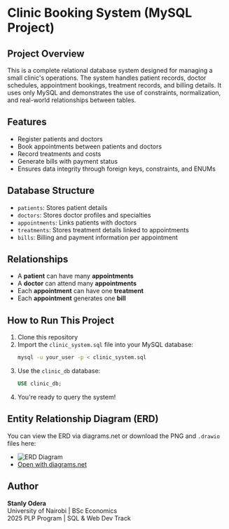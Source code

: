 # Clinic Booking System (MySQL Project)

## Project Overview

This is a complete relational database system designed for managing a small clinic's operations. The system handles patient records, doctor schedules, appointment bookings, treatment records, and billing details. It uses only MySQL and demonstrates the use of constraints, normalization, and real-world relationships between tables.

## Features

- Register patients and doctors
- Book appointments between patients and doctors
- Record treatments and costs
- Generate bills with payment status
- Ensures data integrity through foreign keys, constraints, and ENUMs

## Database Structure

- `patients`: Stores patient details
- `doctors`: Stores doctor profiles and specialties
- `appointments`: Links patients with doctors
- `treatments`: Stores treatment details linked to appointments
- `bills`: Billing and payment information per appointment

## Relationships

- A **patient** can have many **appointments**
- A **doctor** can attend many **appointments**
- Each **appointment** can have one **treatment**
- Each **appointment** generates one **bill**

## How to Run This Project

1. Clone this repository
2. Import the `clinic_system.sql` file into your MySQL database:
   ```bash
   mysql -u your_user -p < clinic_system.sql
   ```
3. Use the `clinic_db` database:
   ```sql
   USE clinic_db;
   ```
4. You're ready to query the system!

## Entity Relationship Diagram (ERD)

You can view the ERD via diagrams.net or download the PNG and `.drawio` files here:

- ![ERD Diagram](./ERD.png)
- [Open with diagrams.net](https://www.diagrams.net)

## Author

**Stanly Odera**  
University of Nairobi | BSc Economics  
2025 PLP Program | SQL & Web Dev Track


